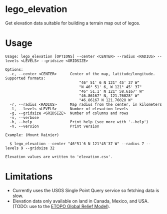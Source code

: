 # lego_elevation

Get elevation data suitable for building a terrain map out of legos.

# Usage

    Usage: lego_elevation [OPTIONS] --center <CENTER> --radius <RADIUS> --levels <LEVELS> --gridsize <GRIDSIZE>

    Options:
      -c, --center <CENTER>      Center of the map, latitude/longitude. Supported formats:
                                     "46° 51' 6 N 121° 45' 37 W"
                                     "N 46° 51' 6, W 121° 45' 37"
                                     "46° 51.1' N 121° 58.6167' W"
                                     "46.86167° N, 121.76028° W"
                                     "46.86167 N 121.76028 W"
      -r, --radius <RADIUS>      Map radius from the center, in kilometers
      -l, --levels <LEVELS>      Number of elevation levels
      -g, --gridsize <GRIDSIZE>  Number of columns and rows
      -v, --verbose
      -h, --help                 Print help (see more with '--help')
      -V, --version              Print version

    Example: (Mount Rainier)

      $ lego_elevation --center "46°51′6 N 121°45′37 W" --radius 7 --levels 9 --gridsize 32

    Elevation values are written to 'elevation.csv'.

# Limitations

  * Currently uses the USGS Single Point Query service so fetching data is slow.
  * Elevation data only available on land in Canada, Mexico, and USA. (TODO: use to the [ETOPO Global Relief Model](https://www.ncei.noaa.gov/products/etopo-global-relief-model)).
